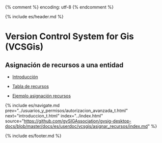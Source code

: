 {% comment %} encoding: utf-8 {% endcomment %}

{% include es/header.md %}

# Version Control System for Gis (VCSGis)

## Asignación de recursos a una entidad

* [Introducción](introduccion_t.md)

* [Tabla de recursos](tabla_recursos_t.md)

* [Ejemplo asignación recursos](ejemplo_asignacion_recursos_t.md)

{% include es/navigate.md 
   prev="../usuarios_y_permisos/autorizacion_avanzada_t.html" 
   next="introduccion_t.html" 
   index="../index.html" 
   source="https://github.com/gvSIGAssociation/gvsig-desktop-docs/blob/master/docs/es/userdoc/vcsgis/asignar_recursos/index.md" 
%}

{% include es/footer.md %}

 
